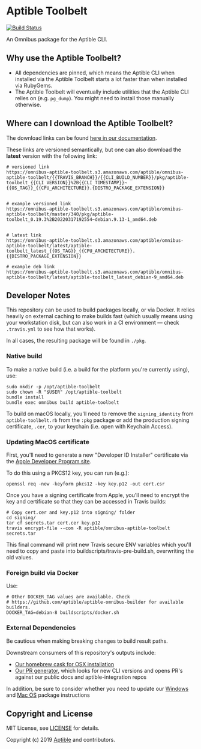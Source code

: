 Aptible Toolbelt
================

[![Build Status](https://travis-ci.org/aptible/omnibus-aptible-toolbelt.svg?branch=master)](https://travis-ci.org/aptible/omnibus-aptible-toolbelt)

An Omnibus package for the Aptible CLI.


Why use the Aptible Toolbelt?
-----------------------------

- All dependencies are pinned, which means the Aptible CLI when installed via
  the Aptible Toolbelt starts a lot faster than when installed via RubyGems.
- The Aptible Toolbelt will eventually include utilities that the Aptible CLI
  relies on (e.g. `pg_dump`). You might need to install those manually
  otherwise.

Where can I download the Aptible Toolbelt?
------------------------------------------

The download links can be found [here in our documentation](https://deploy-docs.aptible.com/docs/cli). 

These links are versioned semantically, but one can also download the __latest__ version with the following link: 

```
# versioned link
https://omnibus-aptible-toolbelt.s3.amazonaws.com/aptible/omnibus-aptible-toolbelt/{{TRAVIS_BRANCH}}/{{CLI_BUILD_NUMBER}}/pkg/aptible-toolbelt_{{CLI_VERSION}}%2B{{CLI_TIMESTAMP}}~{{OS_TAG}}_{{CPU_ARCHITECTURE}}.{DISTRO_PACKAGE_EXTENSION}}


# example versioned link
https://omnibus-aptible-toolbelt.s3.amazonaws.com/aptible/omnibus-aptible-toolbelt/master/340/pkg/aptible-toolbelt_0.19.3%2B20220317192554~debian.9.13-1_amd64.deb


# latest link
https://omnibus-aptible-toolbelt.s3.amazonaws.com/aptible/omnibus-aptible-toolbelt/latest/aptible-toolbelt_latest_{{OS_TAG}}_{{CPU_ARCHITECTURE}}.{{DISTRO_PACKAGE_EXTENSION}}

# example deb link
https://omnibus-aptible-toolbelt.s3.amazonaws.com/aptible/omnibus-aptible-toolbelt/latest/aptible-toolbelt_latest_debian-9_amd64.deb
```

Developer Notes
---------------

This repository can be used to build packages locally, or via Docker. It relies
heavily on external caching to make builds fast (which usually means using your
workstation disk, but can also work in a CI environment — check `.travis.yml`
to see how that works).

In all cases, the resulting package will be found in `./pkg`.

### Native build ###

To make a native build (i.e. a build for the platform you're currently using),
use:

```
sudo mkdir -p /opt/aptible-toolbelt
sudo chown -R "$USER" /opt/aptible-toolbelt
bundle install
bundle exec omnibus build aptible-toolbelt
```

To build on macOS locally, you'll need to remove the `signing_identity` from 
`aptible-toolbelt.rb` from the `:pkg` package or add the production signing
certificate, `.cer`, to your keychain (i.e. open with Keychain Access).

### Updating MacOS certificate ###

First, you'll need to generate a new "Developer ID Installer" certificate via
the [Apple Developer Program site](https://developer.apple.com/account/resources/certificates/list).

To do this using a PKCS12 key, you can run (e.g.):

```
openssl req -new -keyform pkcs12 -key key.p12 -out cert.csr
```

Once you have a signing certificate from Apple, you'll need to encrypt the key
and certificate so that they can be accessed in Travis builds:

```
# Copy cert.cer and key.p12 into signing/ folder
cd signing/
tar cf secrets.tar cert.cer key.p12
travis encrypt-file --com -R aptible/omnibus-aptible-toolbelt secrets.tar
```

This final command will print new Travis secure ENV variables which you'll
need to copy and paste into buildscripts/travis-pre-build.sh, overwriting the
old values.

### Foreign build via Docker ###

Use:

```
# Other DOCKER_TAG values are available. Check
# https://github.com/aptible/aptible-omnibus-builder for available builders.
DOCKER_TAG=debian-8 buildscripts/docker.sh
```

### External Dependencies ### 

Be cautious when making breaking changes to build result paths.

Downstream consumers of this repository's outputs include:

* [Our homebrew cask for OSX installation](https://github.com/Homebrew/homebrew-cask/blob/master/Casks/a/aptible.rb)
* [Our PR generator](https://github.com/aptible/toolbelt-auto-update/blob/0ff05a01b1bd8e08c1ddbfbd2ece9e0cc0fd30e7/bin/toolbelt-auto-update#L64-L65), which looks for new CLI versions and opens PR's against our public docs and aptible-integration repos

In addition, be sure to consider whether you need to update our [Windows](doc/WINDOWS.md) and [Mac OS](doc/OSX.md) package instructions

## Copyright and License

MIT License, see [LICENSE](LICENSE.md) for details.

Copyright (c) 2019 [Aptible](https://www.aptible.com) and contributors.
